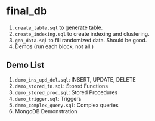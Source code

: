 # final_db

1. `create_table.sql` to generate table.
2. `create_indexing.sql` to create indexing and clustering.
3. `gen_data.sql` to fill randomized data. Should be good.
4. Demos (run each block, not all.)

## Demo List

1. `demo_ins_upd_del.sql`: INSERT, UPDATE, DELETE
2. `demo_stored_fn.sql`: Stored Functions
3. `demo_stored_proc.sql`: Stored Procedures
4. `demo_trigger.sql`: Triggers
5. `demo_complex_query.sql`: Complex queries
6. MongoDB Demonstration
